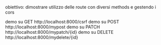 obiettivo: dimostrare utilizzo delle route con diversi methods e gestendo i cors

demo su GET http://localhost:8000/csrf
demo su POST http://localhost:8000/mypost
demo su PATCH http://localhost:8000/mypatch/{id}
demo su DELETE http://localhost:8000/mydelete/{id}